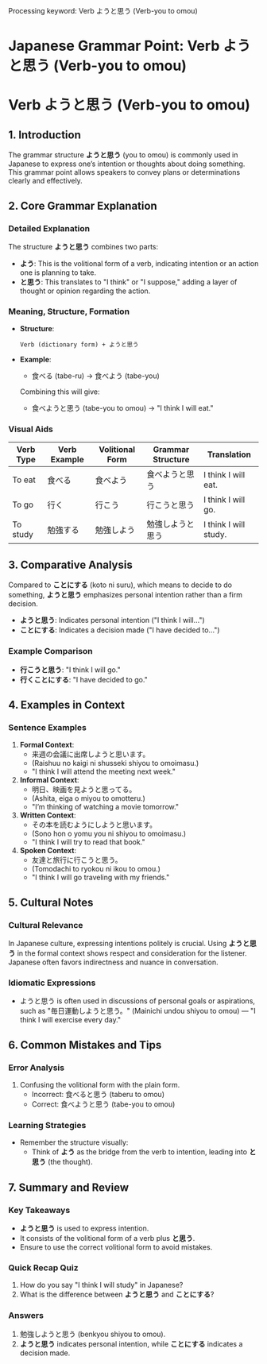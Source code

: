 Processing keyword: Verb ようと思う (Verb-you to omou)
# Japanese Grammar Point: Verb ようと思う (Verb-you to omou)
# Verb ようと思う (Verb-you to omou)
## 1. Introduction
The grammar structure **ようと思う** (you to omou) is commonly used in Japanese to express one’s intention or thoughts about doing something. This grammar point allows speakers to convey plans or determinations clearly and effectively.
## 2. Core Grammar Explanation
### Detailed Explanation
The structure **ようと思う** combines two parts:
- **よう**: This is the volitional form of a verb, indicating intention or an action one is planning to take.
- **と思う**: This translates to "I think" or "I suppose," adding a layer of thought or opinion regarding the action.
### Meaning, Structure, Formation
- **Structure**:
  
  ```
  Verb (dictionary form) + ようと思う
  ```
- **Example**:
  - 食べる (tabe-ru) → 食べよう (tabe-you)
  
  Combining this will give:
  - 食べようと思う (tabe-you to omou) → "I think I will eat."
### Visual Aids
| Verb Type        | Verb Example | Volitional Form | Grammar Structure                 | Translation            |
|------------------|--------------|-----------------|-----------------------------------|------------------------|
| To eat           | 食べる       | 食べよう        | 食べようと思う                   | I think I will eat.    |
| To go            | 行く         | 行こう          | 行こうと思う                     | I think I will go.     |
| To study         | 勉強する     | 勉強しよう      | 勉強しようと思う                 | I think I will study.  |
## 3. Comparative Analysis
Compared to **ことにする** (koto ni suru), which means to decide to do something, **ようと思う** emphasizes personal intention rather than a firm decision. 
- **ようと思う**: Indicates personal intention ("I think I will...")
- **ことにする**: Indicates a decision made ("I have decided to...")
### Example Comparison
- **行こうと思う**: "I think I will go."
- **行くことにする**: "I have decided to go."
## 4. Examples in Context
### Sentence Examples 
1. **Formal Context**:
   - 来週の会議に出席しようと思います。
   - (Raishuu no kaigi ni shusseki shiyou to omoimasu.)
   - "I think I will attend the meeting next week."
2. **Informal Context**:
   - 明日、映画を見ようと思ってる。
   - (Ashita, eiga o miyou to omotteru.)
   - "I’m thinking of watching a movie tomorrow."
3. **Written Context**:
   - その本を読むようにしようと思います。
   - (Sono hon o yomu you ni shiyou to omoimasu.)
   - "I think I will try to read that book."
4. **Spoken Context**:
   - 友達と旅行に行こうと思う。
   - (Tomodachi to ryokou ni ikou to omou.)
   - "I think I will go traveling with my friends."
## 5. Cultural Notes
### Cultural Relevance
In Japanese culture, expressing intentions politely is crucial. Using **ようと思う** in the formal context shows respect and consideration for the listener. Japanese often favors indirectness and nuance in conversation.
### Idiomatic Expressions
- ようと思う is often used in discussions of personal goals or aspirations, such as "毎日運動しようと思う。" (Mainichi undou shiyou to omou) — "I think I will exercise every day."
## 6. Common Mistakes and Tips 
### Error Analysis
1. Confusing the volitional form with the plain form.
   - Incorrect: 食べると思う (taberu to omou)
   - Correct: 食べようと思う (tabe-you to omou)
   
### Learning Strategies
- Remember the structure visually: 
  - Think of **よう** as the bridge from the verb to intention, leading into **と思う** (the thought).
## 7. Summary and Review
### Key Takeaways
- **ようと思う** is used to express intention.
- It consists of the volitional form of a verb plus **と思う**.
- Ensure to use the correct volitional form to avoid mistakes.
### Quick Recap Quiz
1. How do you say "I think I will study" in Japanese?
2. What is the difference between **ようと思う** and **ことにする**?
### Answers
1. 勉強しようと思う (benkyou shiyou to omou).
2. **ようと思う** indicates personal intention, while **ことにする** indicates a decision made.
